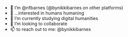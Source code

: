 - 👋 I’m @nfbarnes (@bynikkibarnes on other platforms)
- 👀 ...interested in humans humaning
- 🌱 I’m currently studying digital humanities
- 💞️ I’m looking to collaborate 
- 📫 to reach out to me: @bynikkibarnes

<!---
nfbarnes/nfbarnes is a ✨ special ✨ repository because its `README.md` (this file) appears on your GitHub profile.
You can click the Preview link to take a look at your changes.
--->
